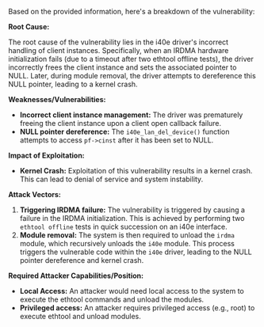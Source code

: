 Based on the provided information, here's a breakdown of the vulnerability:

**Root Cause:**

The root cause of the vulnerability lies in the i40e driver's incorrect handling of client instances. Specifically, when an IRDMA hardware initialization fails (due to a timeout after two ethtool offline tests), the driver incorrectly frees the client instance and sets the associated pointer to NULL. Later, during module removal, the driver attempts to dereference this NULL pointer, leading to a kernel crash.

**Weaknesses/Vulnerabilities:**

- **Incorrect client instance management:** The driver was prematurely freeing the client instance upon a client open callback failure.
- **NULL pointer dereference:** The `i40e_lan_del_device()` function attempts to access `pf->cinst` after it has been set to NULL.

**Impact of Exploitation:**

- **Kernel Crash:** Exploitation of this vulnerability results in a kernel crash. This can lead to denial of service and system instability.

**Attack Vectors:**

1.  **Triggering IRDMA failure:** The vulnerability is triggered by causing a failure in the IRDMA initialization. This is achieved by performing two `ethtool offline` tests in quick succession on an i40e interface.
2.  **Module removal:** The system is then required to unload the `irdma` module, which recursively unloads the `i40e` module. This process triggers the vulnerable code within the `i40e` driver, leading to the NULL pointer dereference and kernel crash.

**Required Attacker Capabilities/Position:**

- **Local Access:** An attacker would need local access to the system to execute the ethtool commands and unload the modules.
- **Privileged access:** An attacker requires privileged access (e.g., root) to execute ethtool and unload modules.